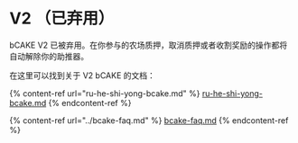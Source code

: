 # V2 （已弃用）

bCAKE V2 已被弃用。在你参与的农场质押，取消质押或者收割奖励的操作都将自动解除你的助推器。&#x20;

在这里可以找到关于 V2 bCAKE 的文档：

{% content-ref url="ru-he-shi-yong-bcake.md" %}
[ru-he-shi-yong-bcake.md](ru-he-shi-yong-bcake.md)
{% endcontent-ref %}

{% content-ref url="../bcake-faq.md" %}
[bcake-faq.md](../bcake-faq.md)
{% endcontent-ref %}
